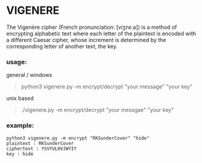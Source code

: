 # VIGENERE
The Vigenère cipher (French pronunciation: ​[viʒnɛːʁ]) is a method of encrypting alphabetic text where each letter of the plaintext is encoded with a different Caesar cipher, whose increment is determined by the corresponding letter of another text, the key.

### usage:
general / windows

> python3 vigenere.py -m encrypt/decrypt "your message" "your key"

unix based
> ./vigenere.py -m encrypt/decrypt "your messgae" "your key"

### example:

```
python3 vigenere.py -m encrypt "RKSunderCover" "hide"
plaintext : RKSunderCover
ciphertext : YSVYULHVJWYIY
key : hide
```
